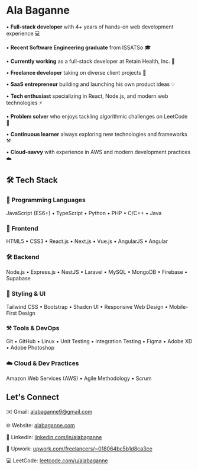 # Ala Baganne

• **Full-stack developer** with 4+ years of hands-on web development experience 💻

• **Recent Software Engineering graduate** from ISSATSo 🎓

• **Currently working** as a full-stack developer at Retain Health, Inc. 💼

• **Freelance developer** taking on diverse client projects 🚀

• **SaaS entrepreneur** building and launching his own product ideas 💡

• **Tech enthusiast** specializing in React, Node.js, and modern web technologies ⚡

• **Problem solver** who enjoys tackling algorithmic challenges on LeetCode 🧮

• **Continuous learner** always exploring new technologies and frameworks ⚒️

• **Cloud-savvy** with experience in AWS and modern development practices ☁️

## 🛠 Tech Stack

### 🧠 Programming Languages
JavaScript (ES6+) • TypeScript • Python • PHP • C/C++ • Java

### 🎨 Frontend
HTML5 • CSS3 • React.js • Next.js • Vue.js • AngularJS • Angular

### 🛠 Backend
Node.js • Express.js • NestJS • Laravel • MySQL • MongoDB • Firebase • Supabase

### 🎨 Styling & UI
Tailwind CSS • Bootstrap • Shadcn UI • Responsive Web Design • Mobile-First Design

### ⚒️ Tools & DevOps
Git • GitHub • Linux • Unit Testing • Integration Testing • Figma • Adobe XD • Adobe Photoshop

### ☁️ Cloud & Dev Practices
Amazon Web Services (AWS) • Agile Methodology • Scrum

## Let's Connect

✉️ Gmail: [alabaganne9@gmail.com](mailto:alabaganne9@gmail.com)

🌐 Website: [alabaganne.com](https://alabaganne.com)

🔗 LinkedIn: [linkedin.com/in/alabaganne](https://www.linkedin.com/in/alabaganne/)

💼 Upwork: [upwork.com/freelancers/~018064bc5b1d8ca3ce](https://www.upwork.com/freelancers/~018064bc5b1d8ca3ce)

💻 LeetCode: [leetcode.com/u/alabaganne](https://leetcode.com/u/alabaganne/)
